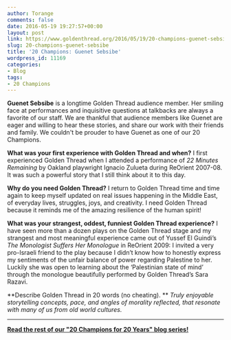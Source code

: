 ```yaml
---
author: Torange
comments: false
date: 2016-05-19 19:27:57+00:00
layout: post
link: https://www.goldenthread.org/2016/05/19/20-champions-guenet-sebsibe/
slug: 20-champions-guenet-sebsibe
title: '20 Champions: Guenet Sebsibe'
wordpress_id: 11169
categories:
- Blog
tags:
- 20 Champions
---
```


**Guenet Sebsibe** is a longtime Golden Thread audience member. Her smiling face at performances and inquisitive questions at talkbacks are always a favorite of our staff. We are thankful that audience members like Guenet are eager and willing to hear these stories, and share our work with their friends and family. We couldn't be prouder to have Guenet as one of our 20 Champions.
<!-- more -->

**What was your first experience with Golden Thread and when?**
I first experienced Golden Thread when I attended a performance of _22 Minutes Remaining_ by Oakland playwright Ignacio Zulueta during ReOrient 2007-08. It was such a powerful story that I still think about it to this day.

**Why do you need Golden Thread?**
I return to Golden Thread time and time again to keep myself updated on real issues happening in the Middle East, of everyday lives, struggles, joys, and creativity. I need Golden Thread because it reminds me of the amazing resilience of the human spirit!

**What was your strangest, oddest, funniest Golden Thread experience?**
I have seen more than a dozen plays on the Golden Thread stage and my strangest and most meaningful experience came out of Yussef El Guindi’s _The Monologist Suffers Her Monologue_ in ReOrient 2009: I invited a very pro-Israeli friend to the play because I didn’t know how to honestly express my sentiments of the unfair balance of power regarding Palestine to her. Luckily she was open to learning about the ‘Palestinian state of mind’ through the monologue beautifully performed by Golden Thread’s Sara Razavi.

**Describe Golden Thread in 20 words (no cheating). **
_Truly enjoyable storytelling concepts, pace, and angles of morality reflected, that resonate with many of us from old world cultures._



* * *


  

**[Read the rest of our "20 Champions for 20 Years" blog series!](https://www.goldenthread.org/20-champions/)**
  

